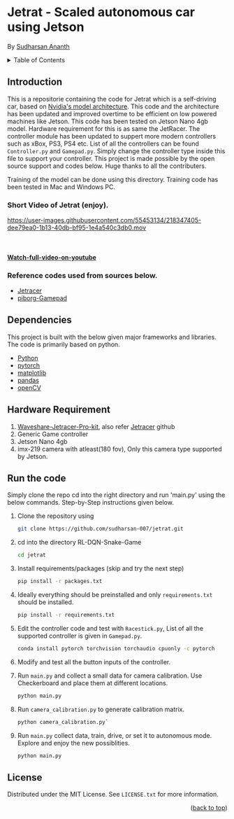 # Jetrat - Scaled autonomous car using Jetson
By [Sudharsan Ananth](https://sudharsanananth.wixsite.com/sudharsan) 

<!-- TABLE OF CONTENTS -->
<details>
  <summary>Table of Contents</summary>
  <ol>
    <li><a href="#introduction">Introduction</a></li>
    <li><a href="#dependencies">Dependencies</a></li>
    <li><a href="#hardware-requirements">Hardware Requirement</a></li>
    <li><a href="#run-the-game">How to run</a></li>
    <li><a href="#license">License</a></li>
  </ol>
</details>


## Introduction 

This is a repositorie containing the code for Jetrat which is a self-driving car, based on [Nvidia's model architecture](https://images.nvidia.com/content/tegra/automotive/images/2016/solutions/pdf/end-to-end-dl-using-px.pdf). This code and the architecture has been updated and improved overtime to be efficient on low powered machines like Jetson. This code has been tested on Jetson Nano 4gb model. Hardware requirement for this is as same the JetRacer. The controller module has been updated to suppert more modern controllers such as xBox, PS3, PS4 etc. List of all the controllers can be found `Controller.py` and `Gamepad.py`. Simply change the controller type inside this file to support your controller. This project is made possible by the open source support and codes below. Huge thanks to all the contributers. 

Training of the model can be done using this directory. Training code has been tested in Mac and Windows PC. 


### Short Video of Jetrat (enjoy). 


https://user-images.githubusercontent.com/55453134/218347405-dee79ea0-1b13-40db-bf95-1e4a540c3db0.mov

<br/>

#### [Watch-full-video-on-youtube](https://youtu.be/gaRUw0A2xp0)


### Reference codes used from sources below. 

* [Jetracer](https://github.com/NVIDIA-AI-IOT/jetracer) 
* [piborg-Gamepad](https://github.com/piborg/Gamepad) 

## Dependencies 

This project is built with the below given major frameworks and libraries. The code is primarily based on python. 

* [Python](https://www.python.org/) 
* [pytorch](https://pytorch.org/)
* [matplotlib](https://matplotlib.org/) 
* [pandas](https://pandas.pydata.org) 
* [openCV](https://docs.opencv.org/4.x/d6/d00/tutorial_py_root.html) 

## Hardware Requirement 

1. [Waveshare-Jetracer-Pro-kit](https://www.waveshare.com/product/jetracer-pro-ai-kit.htm), also refer [Jetracer](https://github.com/NVIDIA-AI-IOT/jetracer) github
2. Generic Game controller 
3. Jetson Nano 4gb
4. imx-219 camera with atleast(180 fov), Only this camera type supported by Jetson. 


## Run the code

Simply clone the repo cd into the right directory and run 'main.py' using the below commands. Step-by-Step instructions given below. 

1. Clone the repository using 
   ```sh
   git clone https://github.com/sudharsan-007/jetrat.git
   ```

2. cd into the directory RL-DQN-Snake-Game
   ```sh
   cd jetrat
   ```

3. Install requirements/packages (skip and try the next step)
   ```sh 
   pip install -r packages.txt
   ```

4. Ideally everything should be preinstalled and only `requirements.txt` should be installed. 
   ```sh
   pip install -r requirements.txt
   ```

5. Edit the controller code and test with `Racestick.py`, List of all the supported controller is given in `Gamepad.py`. 
    ```sh 
    conda install pytorch torchvision torchaudio cpuonly -c pytorch
    ```

6. Modify and test all the button inputs of the controller. 

7. Run `main.py` and collect a small data for camera calibration. Use Checkerboard and place them at different locations. 
    ```sh 
    python main.py
    ```

8. Run `camera_calibration.py` to generate calibration matrix. 
   ```sh
   python camera_calibration.py`
   ```

9. Run `main.py` collect data, train, drive, or set it to autonomous mode. Explore and enjoy the new possiblities. 
    ```sh 
    python main.py
    ```

<!-- LICENSE -->
## License

Distributed under the MIT License. See `LICENSE.txt` for more information.

<p align="right">(<a href="#top">back to top</a>)</p>
